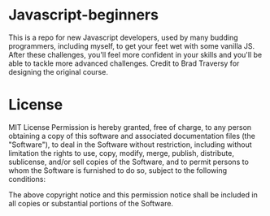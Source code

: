 ﻿# Javascript-beginners
 This is a repo for new Javascript developers, used by many budding programmers, including myself, to get your feet wet with some vanilla JS. After these challenges, you'll feel more confident in your skills and you'll be able to tackle more advanced challenges. Credit to Brad Traversy for designing the original course.


# License
MIT License
Permission is hereby granted, free of charge, to any person obtaining a copy of this software and associated documentation files (the "Software"), to deal in the Software without restriction, including without limitation the rights to use, copy, modify, merge, publish, distribute, sublicense, and/or sell copies of the Software, and to permit persons to whom the Software is furnished to do so, subject to the following conditions:

The above copyright notice and this permission notice shall be included in all copies or substantial portions of the Software.
